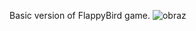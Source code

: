 Basic version of FlappyBird game.
![obraz](https://user-images.githubusercontent.com/43993174/205515542-b00226c8-f875-471c-b453-84d910b33e03.png)
